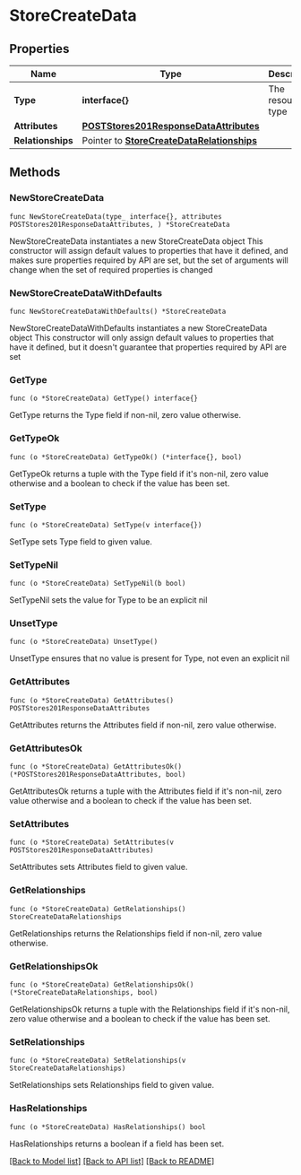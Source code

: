 # StoreCreateData

## Properties

Name | Type | Description | Notes
------------ | ------------- | ------------- | -------------
**Type** | **interface{}** | The resource&#39;s type | 
**Attributes** | [**POSTStores201ResponseDataAttributes**](POSTStores201ResponseDataAttributes.md) |  | 
**Relationships** | Pointer to [**StoreCreateDataRelationships**](StoreCreateDataRelationships.md) |  | [optional] 

## Methods

### NewStoreCreateData

`func NewStoreCreateData(type_ interface{}, attributes POSTStores201ResponseDataAttributes, ) *StoreCreateData`

NewStoreCreateData instantiates a new StoreCreateData object
This constructor will assign default values to properties that have it defined,
and makes sure properties required by API are set, but the set of arguments
will change when the set of required properties is changed

### NewStoreCreateDataWithDefaults

`func NewStoreCreateDataWithDefaults() *StoreCreateData`

NewStoreCreateDataWithDefaults instantiates a new StoreCreateData object
This constructor will only assign default values to properties that have it defined,
but it doesn't guarantee that properties required by API are set

### GetType

`func (o *StoreCreateData) GetType() interface{}`

GetType returns the Type field if non-nil, zero value otherwise.

### GetTypeOk

`func (o *StoreCreateData) GetTypeOk() (*interface{}, bool)`

GetTypeOk returns a tuple with the Type field if it's non-nil, zero value otherwise
and a boolean to check if the value has been set.

### SetType

`func (o *StoreCreateData) SetType(v interface{})`

SetType sets Type field to given value.


### SetTypeNil

`func (o *StoreCreateData) SetTypeNil(b bool)`

 SetTypeNil sets the value for Type to be an explicit nil

### UnsetType
`func (o *StoreCreateData) UnsetType()`

UnsetType ensures that no value is present for Type, not even an explicit nil
### GetAttributes

`func (o *StoreCreateData) GetAttributes() POSTStores201ResponseDataAttributes`

GetAttributes returns the Attributes field if non-nil, zero value otherwise.

### GetAttributesOk

`func (o *StoreCreateData) GetAttributesOk() (*POSTStores201ResponseDataAttributes, bool)`

GetAttributesOk returns a tuple with the Attributes field if it's non-nil, zero value otherwise
and a boolean to check if the value has been set.

### SetAttributes

`func (o *StoreCreateData) SetAttributes(v POSTStores201ResponseDataAttributes)`

SetAttributes sets Attributes field to given value.


### GetRelationships

`func (o *StoreCreateData) GetRelationships() StoreCreateDataRelationships`

GetRelationships returns the Relationships field if non-nil, zero value otherwise.

### GetRelationshipsOk

`func (o *StoreCreateData) GetRelationshipsOk() (*StoreCreateDataRelationships, bool)`

GetRelationshipsOk returns a tuple with the Relationships field if it's non-nil, zero value otherwise
and a boolean to check if the value has been set.

### SetRelationships

`func (o *StoreCreateData) SetRelationships(v StoreCreateDataRelationships)`

SetRelationships sets Relationships field to given value.

### HasRelationships

`func (o *StoreCreateData) HasRelationships() bool`

HasRelationships returns a boolean if a field has been set.


[[Back to Model list]](../README.md#documentation-for-models) [[Back to API list]](../README.md#documentation-for-api-endpoints) [[Back to README]](../README.md)


